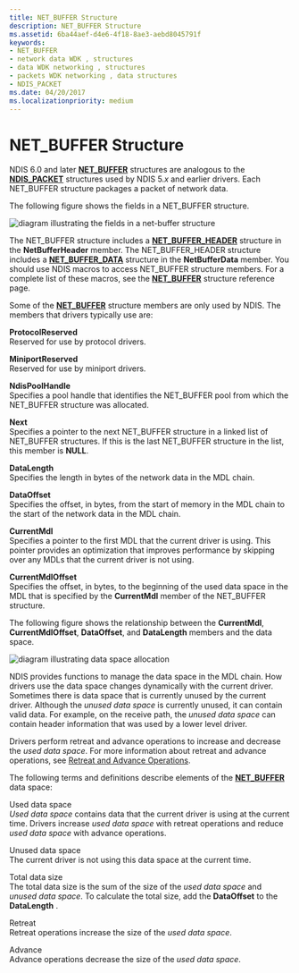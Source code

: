 ```yaml
---
title: NET_BUFFER Structure
description: NET_BUFFER Structure
ms.assetid: 6ba44aef-d4e6-4f18-8ae3-aebd8045791f
keywords:
- NET_BUFFER
- network data WDK , structures
- data WDK networking , structures
- packets WDK networking , data structures
- NDIS_PACKET
ms.date: 04/20/2017
ms.localizationpriority: medium
---
```


# NET\_BUFFER Structure





NDIS 6.0 and later [**NET\_BUFFER**](https://msdn.microsoft.com/library/windows/hardware/ff568376) structures are analogous to the [**NDIS\_PACKET**](https://msdn.microsoft.com/library/windows/hardware/ff557086) structures used by NDIS 5.*x* and earlier drivers. Each NET\_BUFFER structure packages a packet of network data.

The following figure shows the fields in a NET\_BUFFER structure.

![diagram illustrating the fields in a net\-buffer structure](images/netbuffer.png)

The NET\_BUFFER structure includes a [**NET\_BUFFER\_HEADER**](https://msdn.microsoft.com/library/windows/hardware/ff568387) structure in the **NetBufferHeader** member. The NET\_BUFFER\_HEADER structure includes a [**NET\_BUFFER\_DATA**](https://msdn.microsoft.com/library/windows/hardware/ff568381) structure in the **NetBufferData** member. You should use NDIS macros to access NET\_BUFFER structure members. For a complete list of these macros, see the [**NET\_BUFFER**](https://msdn.microsoft.com/library/windows/hardware/ff568376) structure reference page.

Some of the [**NET\_BUFFER**](https://msdn.microsoft.com/library/windows/hardware/ff568376) structure members are only used by NDIS. The members that drivers typically use are:

<a href="" id="protocolreserved"></a>**ProtocolReserved**  
Reserved for use by protocol drivers.

<a href="" id="miniportreserved"></a>**MiniportReserved**  
Reserved for use by miniport drivers.

<a href="" id="ndispoolhandle"></a>**NdisPoolHandle**  
Specifies a pool handle that identifies the NET\_BUFFER pool from which the NET\_BUFFER structure was allocated.

<a href="" id="next"></a>**Next**  
Specifies a pointer to the next NET\_BUFFER structure in a linked list of NET\_BUFFER structures. If this is the last NET\_BUFFER structure in the list, this member is **NULL**.

<a href="" id="datalength"></a>**DataLength**  
Specifies the length in bytes of the network data in the MDL chain.

<a href="" id="dataoffset"></a>**DataOffset**  
Specifies the offset, in bytes, from the start of memory in the MDL chain to the start of the network data in the MDL chain.

<a href="" id="currentmdl"></a>**CurrentMdl**  
Specifies a pointer to the first MDL that the current driver is using. This pointer provides an optimization that improves performance by skipping over any MDLs that the current driver is not using.

<a href="" id="currentmdloffset"></a>**CurrentMdlOffset**  
Specifies the offset, in bytes, to the beginning of the used data space in the MDL that is specified by the **CurrentMdl** member of the NET\_BUFFER structure.

The following figure shows the relationship between the **CurrentMdl**, **CurrentMdlOffset**, **DataOffset**, and **DataLength** members and the data space.

![diagram illustrating data space allocation](images/netbufferdata-wmdl.png)

NDIS provides functions to manage the data space in the MDL chain. How drivers use the data space changes dynamically with the current driver. Sometimes there is data space that is currently unused by the current driver. Although the *unused data space* is currently unused, it can contain valid data. For example, on the receive path, the *unused data space* can contain header information that was used by a lower level driver.

Drivers perform retreat and advance operations to increase and decrease the *used data space*. For more information about retreat and advance operations, see [Retreat and Advance Operations](retreat-and-advance-operations.md).

The following terms and definitions describe elements of the [**NET\_BUFFER**](https://msdn.microsoft.com/library/windows/hardware/ff568376) data space:

<a href="" id="used-data-space"></a>Used data space  
*Used data space* contains data that the current driver is using at the current time. Drivers increase *used data space* with retreat operations and reduce *used data space* with advance operations.

<a href="" id="unused-data-space"></a>Unused data space  
The current driver is not using this data space at the current time.

<a href="" id="total-data-size"></a>Total data size  
The total data size is the sum of the size of the *used data space* and *unused data space*. To calculate the total size, add the **DataOffset** to the **DataLength** .

<a href="" id="retreat"></a>Retreat  
Retreat operations increase the size of the *used data space*.

<a href="" id="advance"></a>Advance  
Advance operations decrease the size of the *used data space*.

 

 






